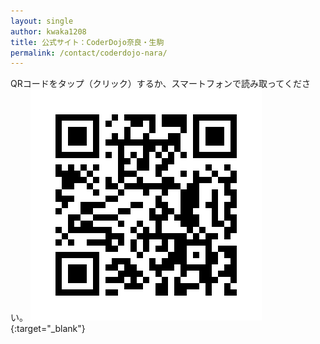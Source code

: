 ```yaml
---
layout: single
author: kwaka1208
title: 公式サイト：CoderDojo奈良・生駒
permalink: /contact/coderdojo-nara/
---
```

QRコードをタップ（クリック）するか、スマートフォンで読み取ってください。
[![公式サイト：CoderDojo奈良・生駒](/assets/images/contact/coderdojo-nara.png)](https://coderdojo-nara-ikoma.github.io/){:target="_blank"}
